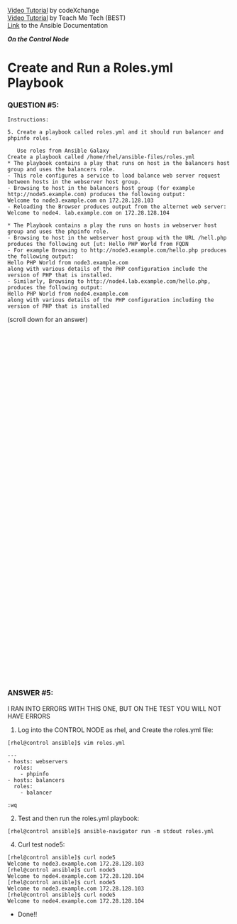 <a href="https://www.youtube.com/watch?v=OXv3A2tjzWc&list=PLL_setXLS0tiYMipvQI4oUGkJwhOhn42J&index=6">Video Tutorial</a> by codeXchange \
<a href="https://www.youtube.com/watch?v=6pFzSNY9-fs&list=PLYB6dfdhWDePZf4fd4YgGGtSX_vHKv5vz&index=7">Video Tutorial</a> by Teach Me Tech (BEST) \
<a href="https://docs.ansible.com/ansible/latest/playbook_guide/playbooks_reuse_roles.html#using-roles-at-the-play-level">Link</a> to the Ansible Documentation

***On the Control Node***

# Create and Run a Roles.yml Playbook
### QUESTION #5:
```
Instructions:

5. Create a playbook called roles.yml and it should run balancer and phpinfo roles.

   Use roles from Ansible Galaxy
Create a playbook called /home/rhel/ansible-files/roles.yml
* The playbook contains a play that runs on host in the balancers host group and uses the balancers role.
- This role configures a service to load balance web server request between hosts in the webserver host group.
- Browsing to host in the balancers host group (for example http://node5.example.com) produces the following output:
Welcome to node3.example.com on 172.28.128.103
- Reloading the Browser produces output from the alternet web server:
Welcome to node4. lab.example.com on 172.28.128.104

* The Playbook contains a play the runs on hosts in webserver host group and uses the phpinfo role.
- Browsing to host in the webserver host group with the URL /hell.php produces the following out [ut: Hello PHP World from FQDN
- For example Browsing to http://node3.example.com/hello.php produces the following output:
Hello PHP World from node3.example.com
along with various details of the PHP configuration include the version of PHP that is installed.
- Similarly, Browsing to http://node4.lab.example.com/hello.php, produces the following output:
Hello PHP World from node4.example.com
along with various details of the PHP configuration including the version of PHP that is installed
```

(scroll down for an answer)
<br/><br/><br/><br/><br/><br/><br/><br/><br/><br/><br/><br/><br/><br/><br/><br/><br/><br/><br/><br/><br/><br/><br/><br/>
<br/><br/><br/><br/><br/><br/><br/><br/><br/><br/><br/><br/><br/><br/><br/><br/><br/><br/><br/><br/><br/><br/><br/><br/>

### ANSWER #5:
I RAN INTO ERRORS WITH THIS ONE, BUT ON THE TEST YOU WILL NOT HAVE ERRORS

1) Log into the CONTROL NODE as rhel, and Create the roles.yml file:
```
[rhel@control ansible]$ vim roles.yml

---
- hosts: webservers
  roles:
    - phpinfo
- hosts: balancers
  roles:
    - balancer

:wq
```

2) Test and then run the roles.yml playbook:
```
[rhel@control ansible]$ ansible-navigator run -m stdout roles.yml
```

4) Curl test node5:
```
[rhel@control ansible]$ curl node5
Welcome to node3.example.com 172.28.128.103
[rhel@control ansible]$ curl node5
Welcome to node4.example.com 172.28.128.104
[rhel@control ansible]$ curl node5
Welcome to node3.example.com 172.28.128.103
[rhel@control ansible]$ curl node5
Welcome to node4.example.com 172.28.128.104
```

* Done!!
